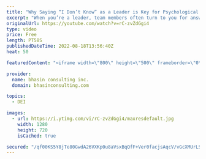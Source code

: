 ```yaml
---
title: "Why Saying “I Don’t Know” as a Leader is Key for Psychological Safety"
excerpt: "When you’re a leader, team members often turn to you for answers to a range of questions, which can feel like a lot of pressure, especially when we don’t know how to respond. In this video, bci’s Mental Health Expert-in-Residence Dr. Komal Bhasin shares why saying “I don’t know” as a leader can be a"
originalUrl: https://youtube.com/watch?v=rC-zvZdGgi4
type: video
price: Free
length: PT58S
publishedDateTime: 2022-08-18T13:56:40Z
heat: 50

featuredContent: "<iframe width=\"800\" height=\"500\" frameborder=\"0\" src=\"https://www.youtube.com/embed/rC-zvZdGgi4\" allow=\"accelerometer; autoplay; encrypted-media; gyroscope; picture-in-picture\" allowfullscreen></iframe>"

provider:
  name: bhasin consulting inc.
  domain: bhasinconsulting.com

topics:
  - DEI

images:
  - url: https://i.ytimg.com/vi/rC-zvZdGgi4/maxresdefault.jpg
    width: 1280
    height: 720
    isCached: true

secured: "/qf00KS5Y8jTe80GwdA26VXKp0u8aVsxBqQfF+Ver0facjsAqcV/vGcXMUrLSc74t38eIGY3Katyx4JUFbW2WrwfOw6spaGH9p6Tj5/E2VVKsVI+S/dRtw1K4DjtQbYkj2TQ3Pvd7nNlx/WuCdPJGFtxyOrQohRiBZ/SCMpBIo9epDibzTAo/sNKOad594WADMIdGYcL5mtpQnJmF2Oyr8SwokP9XnTLC+d03X3FDDInfvh7ZuD7X7fQNWrrlYWy/r9GmksTpBGYXTt+GesJNmTiLZlu2tH0CO5dNCz7GxYXaF0HD/gOkUhYX6lh8jea5wMswY6+K4GOW44ax3dsp3Lu0XcSCKUYwx2/Hp+OOG6pKM13BoCwdDLV/obr+EOTLgNjDYPtFgidWmdxbHEZng==;JIDA9ESLOpCBSLx02CVZkA=="
---
```



